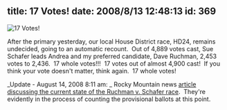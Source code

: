title: 17 Votes!
date: 2008/8/13 12:48:13
id: 369
---
![17 Votes!](/journal_images/votedtoday.jpg)

After the primary yesterday, our local House District race, HD24, remains undecided, going to an automatic recount.  Out of 4,889 votes cast, Sue Schafer leads Andrea and my preferred candidate, Dave Ruchman, 2,453 votes to 2,436.  17 whole votes!!!  17 votes out of almost 4,900 cast!  If you think your vote doesn't matter, think again.  17 whole votes!

_Update - August 14, 2008 8:11 am: _ Rocky Mountain news [article discussing the current state of the Ruchman v. Schafer race](http://www.rockymountainnews.com/news/2008/aug/14/schafer-ruchman-house-race-still-undecided/).  They're evidently in the process of counting the provisional ballots at this point.